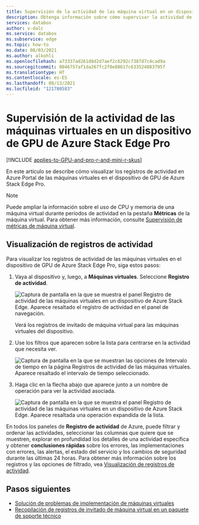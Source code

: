 ```yaml
---
title: Supervisión de la actividad de las máquina virtual en un dispositivo de GPU de Azure Stack Edge Pro
description: Obtenga información sobre cómo supervisar la actividad de las máquinas virtuales en un dispositivo de GPU de Azure Stack Edge Pro en Azure Portal.
services: databox
author: v-dalc
ms.service: databox
ms.subservice: edge
ms.topic: how-to
ms.date: 08/03/2021
ms.author: alkohli
ms.openlocfilehash: a73337ad261d8d2d7aef2c6292c7387d7c4cad9a
ms.sourcegitcommit: 0046757af1da267fc2f0e88617c633524883795f
ms.translationtype: HT
ms.contentlocale: es-ES
ms.lasthandoff: 08/13/2021
ms.locfileid: "121780583"
---
```

# <a name="monitor-vm-activity-on-your-azure-stack-edge-pro-gpu-device"></a>Supervisión de la actividad de las máquinas virtuales en un dispositivo de GPU de Azure Stack Edge Pro

[!INCLUDE [applies-to-GPU-and-pro-r-and-mini-r-skus](../../includes/azure-stack-edge-applies-to-gpu-pro-r-mini-r-sku.md)]

En este artículo se describe cómo visualizar los registros de actividad en Azure Portal de las máquinas virtuales en el dispositivo de GPU de Azure Stack Edge Pro.

> [!NOTE]
> Puede ampliar la información sobre el uso de CPU y memoria de una máquina virtual durante períodos de actividad en la pestaña **Métricas** de la máquina virtual. Para obtener más información, consulte [Supervisión de métricas de máquina virtual](azure-stack-edge-gpu-monitor-virtual-machine-metrics.md).

## <a name="view-activity-logs"></a>Visualización de registros de actividad

Para visualizar los registros de actividad de las máquinas virtuales en el dispositivo de GPU de Azure Stack Edge Pro, siga estos pasos:

1. Vaya al dispositivo y, luego, a **Máquinas virtuales**. Seleccione **Registro de actividad**.

    ![Captura de pantalla en la que se muestra el panel Registro de actividad de las máquinas virtuales en un dispositivo de Azure Stack Edge. Aparece resaltado el registro de actividad en el panel de navegación.](./media/azure-stack-edge-gpu-monitor-virtual-machine-activity/activity-log-01.png)

    Verá los registros de invitado de máquina virtual para las máquinas virtuales del dispositivo.

1. Use los filtros que aparecen sobre la lista para centrarse en la actividad que necesita ver.

    ![Captura de pantalla en la que se muestran las opciones de Intervalo de tiempo en la página Registros de actividad de las máquinas virtuales. Aparece resaltado el intervalo de tiempo seleccionado.](./media/azure-stack-edge-gpu-monitor-virtual-machine-activity/activity-log-02.png)<!--Reshoot to remove pointer. Lightbox treatment?-->

1. Haga clic en la flecha abajo que aparece junto a un nombre de operación para ver la actividad asociada.

    ![Captura de pantalla en la que se muestra el panel Registro de actividad de las máquinas virtuales en un dispositivo de Azure Stack Edge. Aparece resaltada una operación expandida de la lista.](./media/azure-stack-edge-gpu-monitor-virtual-machine-activity/activity-log-03.png)<!--Reshoot to remove pointer. May be able to replace drop-down only.-->

En todos los paneles de **Registro de actividad** de Azure, puede filtrar y ordenar las actividades, seleccionar las columnas que quiere que se muestren, explorar en profundidad los detalles de una actividad específica y obtener **conclusiones rápidas** sobre los errores, las implementaciones con errores, las alertas, el estado del servicio y los cambios de seguridad durante las últimas 24 horas. Para obtener más información sobre los registros y las opciones de filtrado, vea [Visualización de registros de actividad](../azure-resource-manager/management/view-activity-logs.md).

## <a name="next-steps"></a>Pasos siguientes

- [Solución de problemas de implementación de máquinas virtuales](azure-stack-edge-gpu-troubleshoot-virtual-machine-provisioning.md)
- [Recopilación de registros de invitado de máquina virtual en un paquete de soporte técnico](azure-stack-edge-gpu-collect-virtual-machine-guest-logs.md)